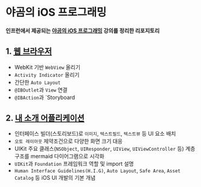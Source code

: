 # 야곰의 iOS 프로그래밍

#### 인프런에서 제공되는 [야곰의 iOS 프로그래밍](https://www.inflearn.com/course/ios-프로그래밍/dashboard) 강의를 정리한 리포지토리

## 1. [웹 브라우저](https://github.com/opficdev/iOS_Yagom/tree/main/MyWebBrowser)
- WebKit 기반 `WebView` 올리기
- `Activity Indicator` 올리기
- 간단한 `Auto Layout`
- `@IBOutlet`과 `View` 연결
- `@IBAction`과 `Storyboard

## 2. [내 소개 어플리케이션](https://github.com/opficdev/iOS_Yagom/tree/main/MyProfile)
- 인터페이스 빌더(스토리보드)로 `이미지`, `텍스트필드`, `텍스트뷰` 등 UI 요소 배치
- `오토 레이아웃` 제약조건으로 다양한 화면 크기 대응
- UIKit 주요 클래스(`NSObject`, `UIResponder`, `UIView`, `UIViewController` 등) 계층 구조를 mermaid 다이어그램으로 시각화
- `UIKit`과 `Foundation` 프레임워크 역할 및 import 설명
- `Human Interface Guidelines(H.I.G)`, `Auto Layout`, `Safe Area`, `Asset Catalog` 등 iOS UI 개발의 기본 개념
